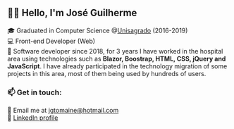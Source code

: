 ## 👋🏻 Hello, I'm José Guilherme

🎓 Graduated in Computer Science @[Unisagrado](https://unisagrado.edu.br/) (2016-2019)</br>
💻 Front-end Developer (Web)</br>
💬 Software developer since 2018, for 3 years I have worked in the hospital area using technologies such as **Blazor, Boostrap, HTML, CSS, jQuery and JavaScript**. I have already participated in the technology migration of some projects in this area, most of them being used by hundreds of users.

### 📫 Get in touch:

📧 Email me at jgtomaine@hotmail.com</br>
🔗 [LinkedIn profile](https://www.linkedin.com/in/josé-guilherme-paro-monteiro-tomaine)
